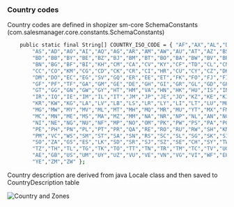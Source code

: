 
### Country codes

Country codes are defined in shopizer sm-core SchemaConstants (com.salesmanager.core.constants.SchemaConstants)
 
```sh
	public static final String[] COUNTRY_ISO_CODE = { "AF","AX","AL","DZ",
		"AS","AD","AO","AI","AQ","AG","AR","AM","AW","AU","AT","AZ","BS","BH",
		"BD","BB","BY","BE","BZ","BJ","BM","BT","BO","BA","BW","BV","BR","IO",
		"BN","BG","BF","BI","KH","CM","CA","CV","KY","CF","TD","CL","CN","CX",
		"CC","CO","KM","CG","CD","CK","CR","CI","HR","CU","CY","CZ","DK","DJ",
		"DM","DO","EC","EG","SV","GQ","ER","EE","ET","FK","FO","FJ","FI","FR",
		"GF","PF","TF","GA","GM","GE","DE","GH","GI","GR","GL","GD","GP","GU",
		"GT","GG","GN","GW","GY","HT","HM","VA","HN","HK","HU","IS","IN","ID",
		"IR","IQ","IE","IM","IL","IT","JM","JP","JE","JO","KZ","KE","KI","KP",
		"KR","KW","KG","LA","LV","LB","LS","LR","LY","LI","LT","LU","MO","MK",
		"MG","MW","MY","MV","ML","MT","MH","MQ","MR","MU","YT","MX","FM","MD",
		"MC","MN","ME","MS","MA","MZ","MM","NA","NR","NP","NL","AN","NC","NZ",
		"NI","NE","NG","NU","NF","MP","NO","OM","PK","PW","PS","PA","PG","PY",
		"PE","PH","PN","PL","PT","PR","QA","RE","RO","RU","RW","SH","KN","LC",
		"PM","VC","WS","SM","ST","SA","SN","RS","SC","SL","SG","SK","SI","SB",
		"SO","ZA","GS","ES","LK","SD","SR","SJ","SZ","SE","CH","SY","TW","TJ",
		"TZ","TH","TL","TG","TK","TO","TT","TN","TR","TM","TC","TV","UG","UA",
		"AE","GB","US","UM","UY","UZ","VU","VE","VN","VG","VI","WF","EH",
	    "YE","ZM","ZW" };
```

Country description are derived from java Locale class and then saved to
CountryDescription table

![Country and Zones](/documentation/static/img/documentation/country-zones.png "Country and zones refernece data")

